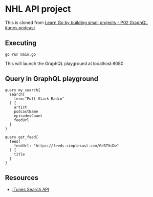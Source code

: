 # NHL API project

This is cloned from [Learn Go by building small projects - P02 GraphQL itunes podcast](https://www.youtube.com/watch?v=doLybrf3w-o&list=PLzQWIQOqeUSOM9D9yk4mQ25ZiZEahJ3XQ&index=3)

## Executing

`go run main.go`

This will launch the GraphQL playground at localhost:8080

## Query in GraphQL playground

```
query my_search{
  search(
    term:"Full Stack Radio"
  ) {
    artist
    podcastName
    episodesCount
    feedUrl
  }
}

query get_feed{
  feed(
    feedUrl: "https://feeds.simplecast.com/Gd37VcDw"
  ) {
    title
  }
}
```

## Resources

* [iTunes Search API](https://affiliate.itunes.apple.com/resources/documentation/itunes-store-web-service-search-api/)
